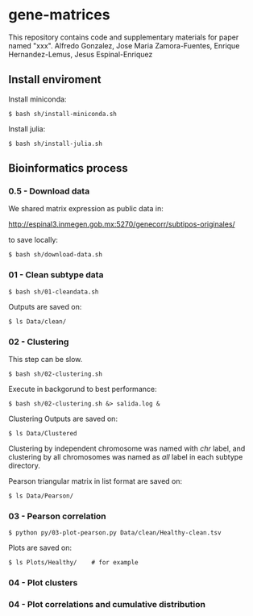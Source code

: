 
# gene-matrices
This repository contains code and supplementary materials for paper named "xxx".  Alfredo Gonzalez, Jose Maria Zamora-Fuentes, Enrique Hernandez-Lemus, Jesus Espinal-Enriquez


## Install enviroment

Install miniconda:

`$ bash sh/install-miniconda.sh`

Install julia:

`$ bash sh/install-julia.sh`



## Bioinformatics process


### 0.5 - Download data

We shared matrix expression as public data in:

http://espinal3.inmegen.gob.mx:5270/genecorr/subtipos-originales/

to save locally:

`$ bash sh/download-data.sh`


### 01 - Clean subtype data

`$ bash sh/01-cleandata.sh`

Outputs are saved on:

`$ ls Data/clean/`


### 02 - Clustering 

This step can be slow.

`$ bash sh/02-clustering.sh`

Execute in backgorund to best performance:

`$ bash sh/02-clustering.sh &> salida.log &`

Clustering Outputs are saved on:

`$ ls Data/Clustered  `

Clustering by independent chromosome was named with *chr* label, and clustering by all chromosomes was named as *all* label in each subtype directory.

Pearson triangular matrix in list format are saved on:

`$ ls Data/Pearson/  `


### 03 - Pearson correlation

`$ python py/03-plot-pearson.py Data/clean/Healthy-clean.tsv`

Plots are saved on:

`$ ls Plots/Healthy/    # for example`


### 04 - Plot clusters



### 04 - Plot correlations and cumulative distribution

